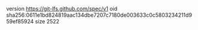 version https://git-lfs.github.com/spec/v1
oid sha256:0611e1bd824819aac134dbe7207c7180de003633c0c5803234211d959ef85924
size 2522

